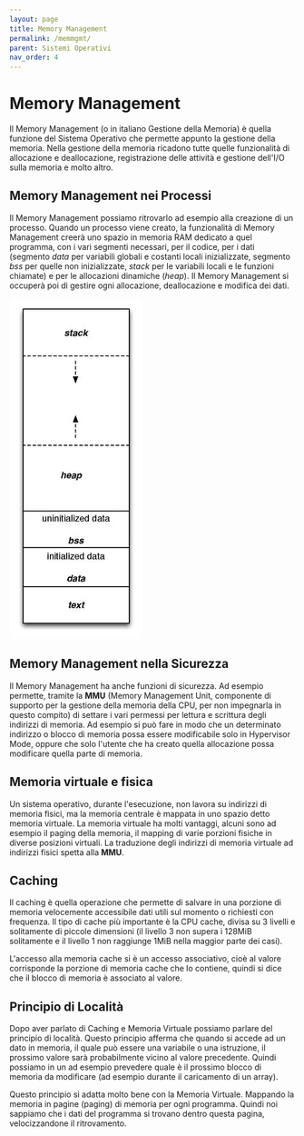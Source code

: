 ```yaml
---
layout: page
title: Memory Management
permalink: /memmgmt/
parent: Sistemi Operativi
nav_order: 4
---
```


# Memory Management

Il Memory Management (o in italiano Gestione della Memoria) è quella funzione del Sistema Operativo che permette appunto la gestione della memoria. Nella gestione della memoria ricadono tutte quelle funzionalità di allocazione e deallocazione, registrazione delle attività e gestione dell'I/O sulla memoria e molto altro.

## Memory Management nei Processi

Il Memory Management possiamo ritrovarlo ad esempio alla creazione di un processo. Quando un processo viene creato, la funzionalità di Memory Management creerà uno spazio in memoria RAM dedicato a quel programma, con i vari segmenti necessari, per il codice, per i dati (segmento _data_ per variabili globali e costanti locali inizializzate, segmento _bss_ per quelle non inizializzate, _stack_ per le variabili locali e le funzioni chiamate) e per le allocazioni dinamiche (_heap_).
Il Memory Management si occuperà poi di gestire ogni allocazione, deallocazione e modifica dei dati.

![memlayout](assets/images/processmemlayout.jpg)


## Memory Management nella Sicurezza

Il Memory Management ha anche funzioni di sicurezza. Ad esempio permette, tramite la **MMU** (Memory Management Unit, componente di supporto per la gestione della memoria della CPU, per non impegnarla in questo compito) di settare i vari permessi per lettura e scrittura degli indirizzi di memoria. Ad esempio si può fare in modo che un determinato indirizzo o blocco di memoria possa essere modificabile solo in Hypervisor Mode, oppure che solo l'utente che ha creato quella allocazione possa modificare quella parte di memoria.

## Memoria virtuale e fisica

Un sistema operativo, durante l'esecuzione, non lavora su indirizzi di memoria fisici, ma la memoria centrale è mappata in uno spazio detto memoria virtuale. La memoria virtuale ha molti vantaggi, alcuni sono ad esempio il paging della memoria, il mapping di varie porzioni fisiche in diverse posizioni virtuali.
La traduzione degli indirizzi di memoria virtuale ad indirizzi fisici spetta alla **MMU**.

## Caching

Il caching è quella operazione che permette di salvare in una porzione di memoria velocemente accessibile dati utili sul momento o richiesti con frequenza. Il tipo di cache più importante è la CPU cache, divisa su 3 livelli e solitamente di piccole dimensioni (il livello 3 non supera i 128MiB solitamente e il livello 1 non raggiunge 1MiB nella maggior parte dei casi).

L'accesso alla memoria cache si è un accesso associativo, cioè al valore corrisponde la porzione di memoria cache che lo contiene, quindi si dice che il blocco di memoria è associato al valore.

## Principio di Località

Dopo aver parlato di Caching e Memoria Virtuale possiamo parlare del principio di località. Questo principio afferma che quando si accede ad un dato in memoria, il quale può essere una variabile o una istruzione, il prossimo valore sarà probabilmente vicino al valore precedente. Quindi possiamo in un ad esempio prevedere quale è il prossimo blocco di memoria da modificare (ad esempio durante il caricamento di un array).

Questo principio si adatta molto bene con la Memoria Virtuale. Mappando la memoria in pagine (paging) di memoria per ogni programma. Quindi noi sappiamo che i dati del programma si trovano dentro questa pagina, velocizzandone il ritrovamento.